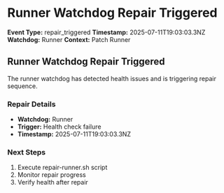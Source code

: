 # Runner Watchdog Repair Triggered

**Event Type:** repair_triggered
**Timestamp:** 2025-07-11T19:03:03.3NZ
**Watchdog:** Runner
**Context:** Patch Runner


## Runner Watchdog Repair Triggered

The runner watchdog has detected health issues and is triggering repair sequence.

### Repair Details
- **Watchdog:** Runner
- **Trigger:** Health check failure
- **Timestamp:** 2025-07-11T19:03:03.3NZ

### Next Steps
1. Execute repair-runner.sh script
2. Monitor repair progress
3. Verify health after repair


